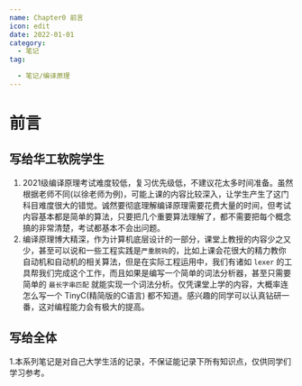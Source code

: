 ```yaml
---
name: Chapter0 前言
icon: edit
date: 2022-01-01
category:
  - 笔记
tag:

  - 笔记/编译原理
---
```


# 前言

## 写给华工软院学生

1. 2021级编译原理考试难度较低，复习优先级低，不建议花太多时间准备。虽然根据老师不同(以徐老师为例)，可能上课的内容比较深入，让学生产生了这门科目难度很大的错觉。诚然要彻底理解编译原理需要花费大量的时间，但考试内容基本都是简单的算法，只要把几个重要算法理解了，都不需要把每个概念搞的非常清楚，考试都基本不会出问题。
2. 编译原理博大精深，作为计算机底层设计的一部分，课堂上教授的内容少之又少，甚至可以说和一些工程实践是`严重脱钩`的，比如上课会花很大的精力教你自动机和自动机的相关算法，但是在实际工程运用中，我们有诸如 `lexer` 的工具帮我们完成这个工作，而且如果是编写一个简单的词法分析器，甚至只需要简单的 `最长字串匹配` 就能实现一个词法分析。仅凭课堂上学的内容，大概率连怎么写一个 TinyC(精简版的C语言) 都不知道。感兴趣的同学可以认真钻研一番，这对编程能力会有极大的提高。

## 写给全体

1.本系列笔记是对自己大学生活的记录，不保证能记录下所有知识点，仅供同学们学习参考。
